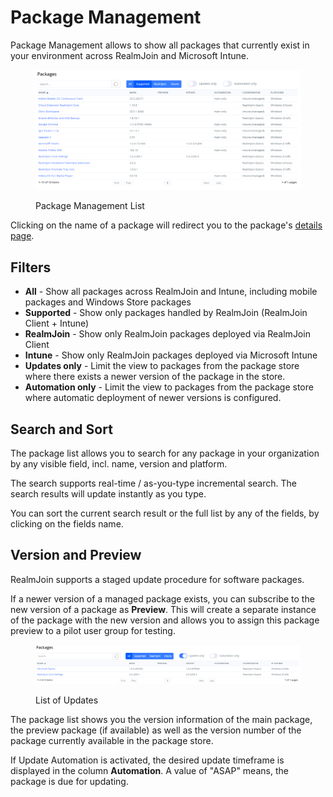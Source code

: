 # Package Management

Package Management allows to show all packages that currently exist in your environment across RealmJoin and Microsoft Intune.

<figure><img src="../../../../.gitbook/assets/image (134).png" alt=""><figcaption><p>Package Management List</p></figcaption></figure>

Clicking on the name of a package will redirect you to the package's [details page](package-details.md).

## Filters

* **All** - Show all packages across RealmJoin and Intune, including mobile packages and Windows Store packages
* **Supported** - Show only packages handled by RealmJoin (RealmJoin Client + Intune)&#x20;
* **RealmJoin** - Show only RealmJoin packages deployed via RealmJoin Client
* **Intune** - Show only RealmJoin packages deployed via Microsoft Intune
* **Updates only** - Limit the view to packages from the package store where there exists a newer version of the package in the store.
* **Automation only** - Limit the view to packages from the package store where automatic deployment of newer versions is configured.

## Search and Sort

The package list allows you to search for any package in your organization by any visible field, incl. name, version and platform.

The search supports real-time / as-you-type incremental search. The search results will update instantly as you type.

You can sort the current search result or the full list by any of the fields, by clicking on the fields name.

## Version and Preview

RealmJoin supports a staged update procedure for software packages.&#x20;

If a newer version of a managed package exists, you can subscribe to the new version of a package as **Preview**. This will create a separate instance of the package with the new version and allows you to assign this package preview to a pilot user group for testing.

<figure><img src="../../../../.gitbook/assets/image (69).png" alt=""><figcaption><p>List of Updates</p></figcaption></figure>

The package list shows you the version information of the main package, the preview package (if available) as well as the version number of the package currently available in the package store.

If Update Automation is activated, the desired update timeframe is displayed in the column **Automation**. A value of "ASAP" means, the package is due for updating.

&#x20;
